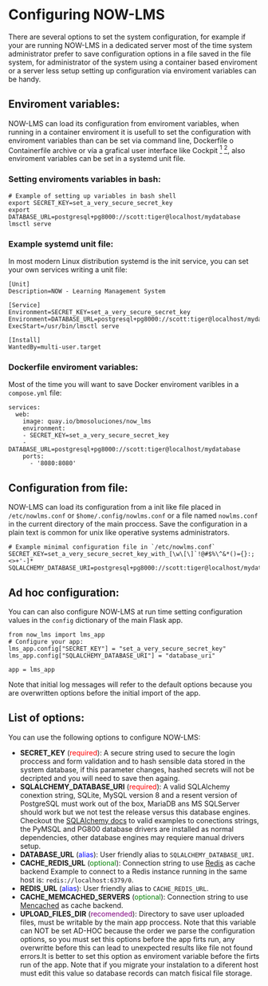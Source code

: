 # Configuring NOW-LMS

There are several options to set the system configuration, for example if your are running NOW-LMS in a dedicated server most of the time system administrator prefer to save configuration options in a file saved in the file system, for administrator of the system using a container based enviroment or a server less setup setting up configuration via enviroment variables can be handy.

## Enviroment variables:

NOW-LMS can load its configuration from enviroment variables, when running in a container enviroment it is usefull to set the configuration with enviroment variables than can be set via command line, Dockerfile o Containerfile archive or vía a grafical user interface like Cockpit [<sup>1</sup>](https://ciq.com/blog/how-to-deploy-podman-containers-with-cockpit/) [<sup>2</sup>](https://docs.oracle.com/en/operating-systems/oracle-linux/cockpit/podman_container_mgmt.html#topic_lkh_bgx_yxb), also enviroment variables can be set in a systemd unit file.

### Setting enviroments variables in bash:

```
# Example of setting up variables in bash shell
export SECRET_KEY=set_a_very_secure_secret_key
export DATABASE_URL=postgresql+pg8000://scott:tiger@localhost/mydatabase
lmsctl serve
```

### Example systemd unit file:

In most modern Linux distribution systemd is the init service, you can set your own services writing a unit file:

```
[Unit]
Description=NOW - Learning Management System

[Service]
Environment=SECRET_KEY=set_a_very_secure_secret_key
Environment=DATABASE_URL=postgresql+pg8000://scott:tiger@localhost/mydatabase
ExecStart=/usr/bin/lmsctl serve

[Install]
WantedBy=multi-user.target
```

### Dockerfile enviroment variables:

Most of the time you will want to save Docker enviroment varibles in a `compose.yml` file:

```
services:
  web:
    image: quay.io/bmosoluciones/now_lms
    environment:
    - SECRET_KEY=set_a_very_secure_secret_key
    - DATABASE_URL=postgresql+pg8000://scott:tiger@localhost/mydatabase
    ports:
      - '8080:8080'

```

## Configuration from file:

NOW-LMS can load its configuration from a init like file placed in `/etc/nowlms.conf` or `$home/.config/nowlms.conf` or a file named `nowlms.conf` in the current directory of the main proccess. Save the configuration in a plain text is common for unix like operative systems administrators.

```
# Example minimal configuration file in `/etc/nowlms.conf`
SECRET_KEY=set_a_very_secure_secret_key_with_[\w\[\]`!@#$%\^&*()={}:;<>+'-]*
SQLALCHEMY_DATABASE_URI=postgresql+pg8000://scott:tiger@localhost/mydatabase
```

## Ad hoc configuration:

You can can also configure NOW-LMS at run time setting configuration values in the `config` dictionary of the main Flask app.

```
from now_lms import lms_app
# Configure your app:
lms_app.config["SECRET_KEY"] = "set_a_very_secure_secret_key"
lms_app.config["SQLALCHEMY_DATABASE_URI"] = "database_uri"

app = lms_app
```

Note that initial log messages will refer to the default options because you are overwritten options before the initial import of the app.

## List of options:

You can use the following options to configure NOW-LMS:

-   **SECRET_KEY** (<span style="color:red">required</span>): A secure string used to secure the login proccess and form validation and to hash sensible data stored in the system database, if this parameter changes, hashed secrets will not be
    decripted and you will need to save then againg.
-   **SQLALCHEMY_DATABASE_URI** (<span style="color:red">required</span>): A valid SQLAlchemy conextion string, SQLite, MySQL version
    8 and a resent version of PostgreSQL must work out of the box, MariaDB ans MS SQLServer should work but we not test the release versus this database engines. Checkout the
    [SQLAlchemy docs](https://docs.sqlalchemy.org/en/20/core/engines.html) to valid examples to conections strings, the PyMSQL and PG800 database drivers are installed as normal dependencies, other database engines may requiere manual drivers setup.
-   **DATABASE_URL** (<span style="color:blue">alias</span>): User friendly alias to `SQLALCHEMY_DATABASE_URI`.
-   **CACHE_REDIS_URL** (<span style="color:green">optional</span>): Connection string to use [Redis](https://redis.io/) as cache backend
    Example to connect to a Redis instance running in the same host is: `redis://localhost:6379/0`.
-   **REDIS_URL** (<span style="color:blue">alias</span>): User friendly alias to `CACHE_REDIS_URL`.
-   **CACHE_MEMCACHED_SERVERS** (<span style="color:green">optional</span>): Connection string to use [Mencached](https://memcached.org/)
    as cache backend.
-   **UPLOAD_FILES_DIR** (<span style="color:purple">recomended</span>): Directory to save user uploaded files, must be writable by the
    main app proccess. Note that this variable can NOT be set AD-HOC because the order we parse the configuration options, so you must set this options before the app firts run, any overwritte before this can lead to unexpected results like file not found errors.It is better to set this option as enviroment variable before the firts run of the app. Note that if you migrate your instalation to a diferent host must edit this value so database records can match fisical file storage.
